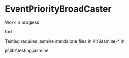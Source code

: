 EventPriorityBroadCaster
========================

Work in progress

tbd

Testing requires jasmine standalone files in \lib\jasmine-* in

js\libs\testing\jasmine

